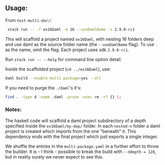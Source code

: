 ## Usage:
From `test-multi-dar/`:
```bash
 stack run -- -f ex16Daml -d 16 --useDamlName -s 2.9.0-rc1
```
This will scaffold a project named `ex16Daml`, with nesting 16 folders deep and use daml as the source folder name (the `--useDamlName` flag). To use `.` as the name, omit the flag. Each project uses sdk `2.9.0-rc1`.

Run `stack run -- --help` for command line option detail.

Inside the scaffolded project (`cd ../ex16Daml`), use:
```bash
daml build --enable-multi-package=yes --all
```

If you need to purge the `./daml`'s it's:
```bash
find . -type d -name .daml -prune -exec rm -rf {} \;
```
### Notes:
The haskell code will scaffold a daml project subdirectory of a depth specified inside the `ex16Daml/my-dep/` folder. In each `nested-n` folder a daml project is created which imports from the one "beneath" it. This dependency ends with the final project which just exports a single integer.

We shuffle the entries in the `multi-package.yaml` in a further effort to throw the builder. It is - I think - possible to break the build with `--ddepth = 128`, but in reality surely we never expect to see this.
